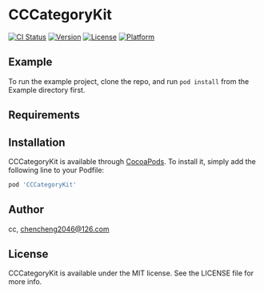 # CCCategoryKit

[![CI Status](http://img.shields.io/travis/cc/CCCategoryKit.svg?style=flat)](https://travis-ci.org/cc/CCCategoryKit)
[![Version](https://img.shields.io/cocoapods/v/CCCategoryKit.svg?style=flat)](http://cocoapods.org/pods/CCCategoryKit)
[![License](https://img.shields.io/cocoapods/l/CCCategoryKit.svg?style=flat)](http://cocoapods.org/pods/CCCategoryKit)
[![Platform](https://img.shields.io/cocoapods/p/CCCategoryKit.svg?style=flat)](http://cocoapods.org/pods/CCCategoryKit)

## Example

To run the example project, clone the repo, and run `pod install` from the Example directory first.

## Requirements

## Installation

CCCategoryKit is available through [CocoaPods](http://cocoapods.org). To install
it, simply add the following line to your Podfile:

```ruby
pod 'CCCategoryKit'
```

## Author

cc, chencheng2046@126.com

## License

CCCategoryKit is available under the MIT license. See the LICENSE file for more info.
